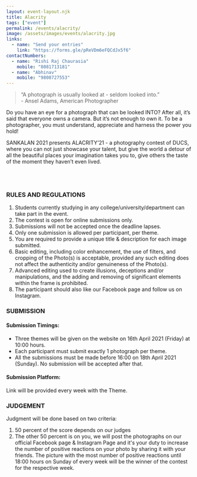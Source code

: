 ```yaml
---
layout: event-layout.njk
title: Alacrity
tags: ["event"]
permalink: /events/alacrity/
image: /assets/images/events/alacrity.jpg
links:
  - name: "Send your entries"
    link: "https://forms.gle/pReVDm6eFQCdJx5f6"
contactNumbers:
  - name: "Rishi Raj Chaurasia"
    mobile: "8081713181"
  - name: "Abhinav"
    mobile: "9808727553"
---
```


> “A photograph is usually looked at - seldom looked into.”
<br /> - Ansel Adams, American Photographer

Do you have an eye for a photograph that can be looked INTO? After all, it’s said that everyone owns a camera. But it’s not enough to own it. To be a photographer, you must understand, appreciate and harness the power you hold!

SANKALAN 2021 presents ALACRITY’21 - a photography contest of DUCS, where you can not just showcase your talent, but give the world a detour of all the beautiful places your imagination takes you to, give others the taste of the moment they haven’t even lived. 

</br>
</br>

### RULES AND REGULATIONS

1. Students currently studying in any college/university/department can take part in the event.
2. The contest is open for online submissions only.
3. Submissions will not be accepted once the deadline lapses.
4. Only one submission is allowed per participant, per theme.
5. You are required to provide a unique title & description for each image submitted.
6. Basic editing, including color enhancement, the use of filters, and cropping of the Photo(s) is acceptable, provided any such editing does not affect the authenticity and/or genuineness of the Photo(s).
7. Advanced editing used to create illusions, deceptions and/or manipulations, and the adding and removing of significant elements within the frame is prohibited.
8. The participant should also like our Facebook page and follow us on Instagram.


### SUBMISSION

#### Submission Timings:

- Three themes will be given on the website on 16th April 2021 (Friday) at 10:00 hours.
- Each participant must submit exactly 1 photograph per theme.
- All the submissions must be made before 16:00 on 18th April 2021 (Sunday). No submission will be accepted after that.

#### Submission Platform:

Link will be provided every week with the Theme.

### JUDGEMENT

Judgment will be done based on two criteria:

1. 50 percent of the score depends on our judges
2. The other 50 percent is on you, we will post the photographs on our official Facebook page & Instagram Page and it's your duty to increase the number of positive reactions on your photo by sharing it with your friends. The picture with the most number of positive reactions until 18:00 hours on Sunday of every week will be the winner of the contest for the respective week.